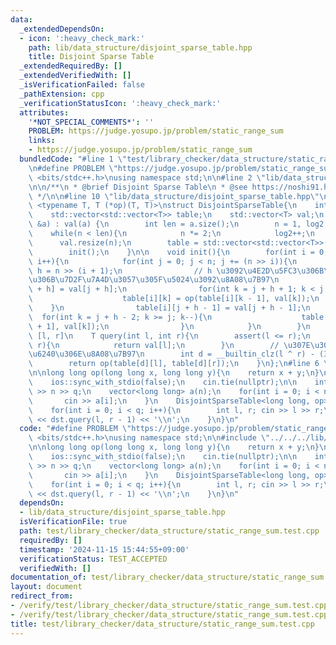 ```yaml
---
data:
  _extendedDependsOn:
  - icon: ':heavy_check_mark:'
    path: lib/data_structure/disjoint_sparse_table.hpp
    title: Disjoint Sparse Table
  _extendedRequiredBy: []
  _extendedVerifiedWith: []
  _isVerificationFailed: false
  _pathExtension: cpp
  _verificationStatusIcon: ':heavy_check_mark:'
  attributes:
    '*NOT_SPECIAL_COMMENTS*': ''
    PROBLEM: https://judge.yosupo.jp/problem/static_range_sum
    links:
    - https://judge.yosupo.jp/problem/static_range_sum
  bundledCode: "#line 1 \"test/library_checker/data_structure/static_range_sum.test.cpp\"\
    \n#define PROBLEM \"https://judge.yosupo.jp/problem/static_range_sum\"\n#include\
    \ <bits/stdc++.h>\nusing namespace std;\n\n#line 2 \"lib/data_structure/disjoint_sparse_table.hpp\"\
    \n\n/**\n * @brief Disjoint Sparse Table\n * @see https://noshi91.hatenablog.com/entry/2018/05/08/183946\n\
    \ */\n\n#line 10 \"lib/data_structure/disjoint_sparse_table.hpp\"\n\ntemplate\
    \ <typename T, T (*op)(T, T)>\nstruct DisjointSparseTable{\n    int n, log2;\n\
    \    std::vector<std::vector<T>> table;\n    std::vector<T> val;\n    DisjointSparseTable(std::vector<T>\
    \ &a) : val(a) {\n        int len = a.size();\n        n = 1, log2 = 0;\n    \
    \    while(n < len){\n            n *= 2;\n            log2++;\n        }\n  \
    \      val.resize(n);\n        table = std::vector<std::vector<T>>(log2, std::vector<T>(n));\n\
    \        init();\n    }\n\n    void init(){\n        for(int i = 0; i < log2;\
    \ i++){\n            for(int j = 0; j < n; j += (n >> i)){\n                int\
    \ h = n >> (i + 1);\n                // h \u3092\u4E2D\u5FC3\u306B\u5DE6\u53F3\
    \u306B\u7D2F\u7A4D\u3057\u305F\u5024\u3092\u8A08\u7B97\n                table[i][j\
    \ + h] = val[j + h];\n                for(int k = j + h + 1; k < j + h * 2; k++){\n\
    \                    table[i][k] = op(table[i][k - 1], val[k]);\n            \
    \    }\n                table[i][j + h - 1] = val[j + h - 1];\n              \
    \  for(int k = j + h - 2; k >= j; k--){\n                    table[i][k] = op(table[i][k\
    \ + 1], val[k]);\n                }\n            }\n        }\n    }\n\n    //\
    \ [l, r]\n    T query(int l, int r){\n        assert(l <= r);\n        if(l ==\
    \ r){\n            return val[l];\n        }\n        // \u307E\u305F\u3050\u5834\
    \u6240\u306E\u8A08\u7B97\n        int d = __builtin_clz(l ^ r) - (32 - log2);\n\
    \        return op(table[d][l], table[d][r]);\n    }\n};\n#line 6 \"test/library_checker/data_structure/static_range_sum.test.cpp\"\
    \n\nlong long op(long long x, long long y){\n    return x + y;\n}\n\nint main(){\n\
    \    ios::sync_with_stdio(false);\n    cin.tie(nullptr);\n\n    int n, q; cin\
    \ >> n >> q;\n    vector<long long> a(n);\n    for(int i = 0; i < n; i++){\n \
    \       cin >> a[i];\n    }\n    DisjointSparseTable<long long, op> dst(a);\n\
    \    for(int i = 0; i < q; i++){\n        int l, r; cin >> l >> r;\n        cout\
    \ << dst.query(l, r - 1) << '\\n';\n    }\n}\n"
  code: "#define PROBLEM \"https://judge.yosupo.jp/problem/static_range_sum\"\n#include\
    \ <bits/stdc++.h>\nusing namespace std;\n\n#include \"../../../lib/data_structure/disjoint_sparse_table.hpp\"\
    \n\nlong long op(long long x, long long y){\n    return x + y;\n}\n\nint main(){\n\
    \    ios::sync_with_stdio(false);\n    cin.tie(nullptr);\n\n    int n, q; cin\
    \ >> n >> q;\n    vector<long long> a(n);\n    for(int i = 0; i < n; i++){\n \
    \       cin >> a[i];\n    }\n    DisjointSparseTable<long long, op> dst(a);\n\
    \    for(int i = 0; i < q; i++){\n        int l, r; cin >> l >> r;\n        cout\
    \ << dst.query(l, r - 1) << '\\n';\n    }\n}\n"
  dependsOn:
  - lib/data_structure/disjoint_sparse_table.hpp
  isVerificationFile: true
  path: test/library_checker/data_structure/static_range_sum.test.cpp
  requiredBy: []
  timestamp: '2024-11-15 15:44:55+09:00'
  verificationStatus: TEST_ACCEPTED
  verifiedWith: []
documentation_of: test/library_checker/data_structure/static_range_sum.test.cpp
layout: document
redirect_from:
- /verify/test/library_checker/data_structure/static_range_sum.test.cpp
- /verify/test/library_checker/data_structure/static_range_sum.test.cpp.html
title: test/library_checker/data_structure/static_range_sum.test.cpp
---
```

